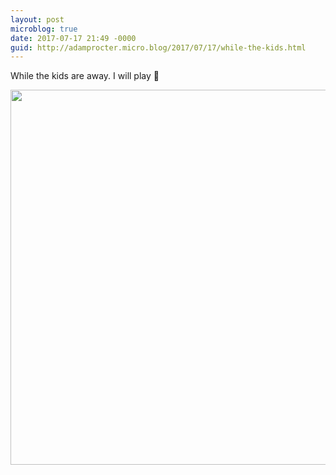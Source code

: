 ```yaml
---
layout: post
microblog: true
date: 2017-07-17 21:49 -0000
guid: http://adamprocter.micro.blog/2017/07/17/while-the-kids.html
---
```

While the kids are away. I will play 🤖

<img src="http://adamprocter.micro.blog/uploads/2017/b0b28aff55.jpg" width="600" height="600" />
